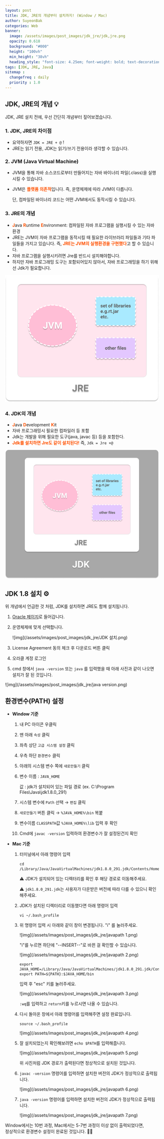 ```yaml
---
layout: post
title: JDK, JRE의 개념부터 설치까지! (Window / Mac)
author: SuyeonBak
categories: Web
banner:
  image: /assets/images/post_images/jdk_jre/jdk,jre.png
  opacity: 0.618
  background: "#000"
  height: "100vh"
  min_height: "38vh"
  heading_style: "font-size: 4.25em; font-weight: bold; text-decoration: none"
tags: [JDK, JRE, Java]
sitemap :
  changefreq : daily
  priority : 1.0
---
```


## JDK, JRE의 개념 💡

JDK, JRE 설치 전에, 우선 간단히 개념부터 짚어보겠습니다.







### 1. JDK, JRE의 차이점

- 요약하자면 `JDK = JRE + @` !
- JRE는 읽기 전용, JDK는 읽기/쓰기 전용이라 생각할 수 있습니다.







### 2. JVM (Java Virtual Machine)

- JVM을 통해 자바 소스코드로부터 만들어지는 자바 바이너리 파일(.class)을 실행시킬 수 있습니다.

- JVM은 <span style="color:#ff5100">**플랫폼 의존적**</span>입니다. 즉, 운영체제에 따라 JVM이 다릅니다.

  단, 컴파일된 바이너리 코드는 어떤 JVM에서도 동작시킬 수 있습니다.







### 3. JRE의 개념

- <span style="color:#ff5100">**J**</span>ava <span style="color:#ff5100">**R**</span>untime <span style="color:#ff5100">**E**</span>nvironment: 컴파일된 자바 프로그램을 실행시킬 수 있는 자바 환경
- JRE는 JVM이 자바 프로그램을 동작시킬 때 필요한 라이브러리 파일들과 기타 파일들을 가지고 있습니다. 즉, <span style="color:#ff5100">**JRE는 JVM의 실행환경을 구현했다**</span>고 할 수 있습니다.
- 자바 프로그램을 실행시키려면 Jre를 반드시 설치해야합니다.
- 하지만 자바 프로그래밍 도구는 포함되어있지 않아서, 자바 프로그래밍을 하기 위해선 Jdk가 필요합니다.

![img](/assets/images/post_images/jdk_jre/jre.png)







### 4. JDK의 개념

- <span style="color:#ff5100">**J**</span>ava <span style="color:#ff5100">**D**</span>evelopment <span style="color:#ff5100">**K**</span>it
- 자바 프로그래밍시 필요한 컴파일러 등 포함
- Jdk는 개발을 위해 필요한 도구(java, javac 등) 등을 포함한다.
- <span style="color:#ff5100">**Jdk를 설치하면 Jre도 같이 설치된다!**</span> 즉, `Jdk = Jre +@`

![img](/assets/images/post_images/jdk_jre/jdk,jre.png)







## JDK 1.8 설치 ⚙️

위 개념에서 언급한 것 처럼, JDK를 설치하면 JRE도 함께 설치됩니다.

1. [Oracle 페이지](https://www.oracle.com/java/technologies/javase/javase-jdk8-downloads.html)로 들어갑니다.

2. 운영체제에 맞게 선택합니다.

   ![img](/assets/images/post_images/jdk_jre/JDK 설치.png)

3. License Agreement 동의 체크 후 다운로드 버튼 클릭

4. 오라클 계정 로그인

5. cmd 창에서 `java -version` 또는 `java` 를 입력했을 때 아래 사진과 같이 나오면 설치가 잘 된 것입니다.

![img](/assets/images/post_images/jdk_jre/java version.png)





## 환경변수(PATH) 설정

- **Window 기준**

  1. 내 PC 아이콘 우클릭

  2. 맨 아래 `속성` 클릭

  3. 좌측 상단 `고급 시스템 설정` 클릭

  4. 우측 하단 `환경변수` 클릭

  5. 아래의 시스템 변수 쪽에 `새로만들기` 클릭

  6. 변수 이름 : `JAVA_HOME`

     값 : jdk가 설치되어 있는 파일 경로 (ex. C:\Program Files\Java\jdk1.8.0_291)

  7. 시스템 변수에 `Path` 선택 → `편집` 클릭

  8. `새로만들기` 버튼 클릭 → `%JAVA_HOME%\bin` 복붙

  9. 변수이름 `CLASSPATH`값 `%JAVA_HOME%\lib` 입력 후 확인

  10. Cmd에 `javac -version` 입력하여 환경변수가 잘 설정된건지 확인

- **Mac 기준**

  1. 터미널에서 아래 명령어 입력

     ```terminal
     cd /Library/Java/JavaVirtualMachines/jdk1.8.0_291.jdk/Contents/Home
     ```

     ⚠️ JDK가 설치되어 있는 디렉터리를 확인 후 해당 경로로 이동해주세요.

     ⚠️ `jdk1.8.0_291.jdk`는 사용자가 다운받은 버전에 따라 다를 수 있으니 확인해주세요.

  2. JDK가 설치된 디렉터리로 이동했다면 아래 명령어 입력

     ```terminal
     vi ~/.bash_profile
     ```

  3. 위 명령어 입력 시 아래와 같이 창이 변경됩니다. "i" 를 눌러주세요.

     ![img](/assets/images/post_images/jdk_jre/javapath 1.png)

     "i"를 누르면 하단에 "--INSERT--"로 바뀐 걸 확인할 수 있습니다.

     ![img](/assets/images/post_images/jdk_jre/javapath 2.png)

     ````terminal
     export JAVA_HOME=/Library/Java/JavaVirtualMachines/jdk1.8.0_291.jdk/Contents/Home
     export PATH=${PATH}:$JAVA_HOME/bin 
     ````

     입력 후 "esc" 키를 눌러주세요.

     ![img](/assets/images/post_images/jdk_jre/javapath 3.png)

     `:wq`를 입력하고 `return`키를 누르시면 나올 수 있습니다.

  4. 다시 돌아온 창에서 아래 명령어를 입력해주면 설정 완료입니다.

     ```terminal
     source ~/.bash_profile
     ```

     ![img](/assets/images/post_images/jdk_jre/javapath 4.png)

  5. 잘 설치되었는지 확인해보려면 `echo $PATH`를 입력해줍니다.

     ![img](/assets/images/post_images/jdk_jre/javapath 5.png)

     위 사진처럼 JDK 경로가 출력된다면 정상적으로 설치된 것입니다.

  6. `javac -version` 명령어를 입력하면 설치한 버전의 JDK가 정상적으로 출력됩니다.

     ![img](/assets/images/post_images/jdk_jre/javapath 6.png)

  7. `java -version` 명령어를 입력하면 설치한 버전의 JDK가 정상적으로 출력됩니다.

     ![img](/assets/images/post_images/jdk_jre/javapath 7.png)

  



Window에서는 10번 과정, Mac에서는 5-7번 과정이 이상 없이 출력되었다면,<br>정상적으로 환경변수 설정이 완료된 것입니다. 👏👏

